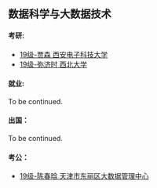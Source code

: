 ## 数据科学与大数据技术

#### 考研:

- [19级-贾森 西安电子科技大学](grad-application/计算机学院/数据科学与大数据技术/[CN]-19-Jiasen.md)
- [19级-弥济时 西北大学](grad-application/计算机学院/数据科学与大数据技术/[CN]-19-Mijishi.md)

#### 就业:

To be continued.

#### 出国：

To be continued.


#### 考公：

- [19级-陈春晗 天津市东丽区大数据管理中心](grad-application/计算机学院/数据科学与大数据技术/[CN]-19-Chenchunhan.md)
